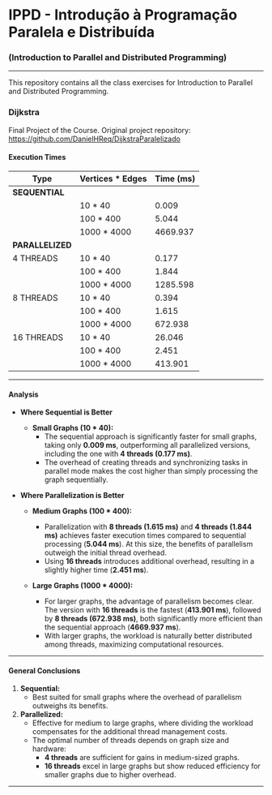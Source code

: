 # IPPD - Introdução à Programação Paralela e Distribuída
### (Introduction to Parallel and Distributed Programming)

---

This repository contains all the class exercises for Introduction to Parallel and Distributed Programming.

### Dijkstra 
Final Project of the Course.
Original project repository: https://github.com/DanielHReq/DijkstraParalelizado

#### Execution Times

| Type          | Vertices * Edges   | Time (ms)      |
|---------------|--------------------|----------------|
| **SEQUENTIAL**                                      |
|               | 10 * 40            | 0.009          |
|               | 100 * 400          | 5.044          |
|               | 1000 * 4000        | 4669.937       |
| **PARALLELIZED**                                    |
| 4 THREADS     | 10 * 40            | 0.177          |
|               | 100 * 400          | 1.844          |
|               | 1000 * 4000        | 1285.598       |
| 8 THREADS     | 10 * 40            | 0.394          |
|               | 100 * 400          | 1.615          |
|               | 1000 * 4000        | 672.938        |
| 16 THREADS    | 10 * 40            | 26.046         |
|               | 100 * 400          | 2.451          |
|               | 1000 * 4000        | 413.901        |

---

#### Analysis

- **Where Sequential is Better**
  - **Small Graphs (10 * 40):**
     - The sequential approach is significantly faster for small graphs, taking only **0.009 ms**, outperforming all parallelized versions, including the one with **4 threads (0.177 ms)**.
     - The overhead of creating threads and synchronizing tasks in parallel mode makes the cost higher than simply processing the graph sequentially.

- **Where Parallelization is Better**
  - **Medium Graphs (100 * 400):**
     - Parallelization with **8 threads (1.615 ms)** and **4 threads (1.844 ms)** achieves faster execution times compared to sequential processing (**5.044 ms**). At this size, the benefits of parallelism outweigh the initial thread overhead.
     - Using **16 threads** introduces additional overhead, resulting in a slightly higher time (**2.451 ms**).

  - **Large Graphs (1000 * 4000):**
     - For larger graphs, the advantage of parallelism becomes clear. The version with **16 threads** is the fastest (**413.901 ms**), followed by **8 threads (672.938 ms)**, both significantly more efficient than the sequential approach (**4669.937 ms**).
     - With larger graphs, the workload is naturally better distributed among threads, maximizing computational resources.

---

#### **General Conclusions**
1. **Sequential:**
   - Best suited for small graphs where the overhead of parallelism outweighs its benefits.
2. **Parallelized:**
   - Effective for medium to large graphs, where dividing the workload compensates for the additional thread management costs.
   - The optimal number of threads depends on graph size and hardware:
     - **4 threads** are sufficient for gains in medium-sized graphs.
     - **16 threads** excel in large graphs but show reduced efficiency for smaller graphs due to higher overhead.

---

